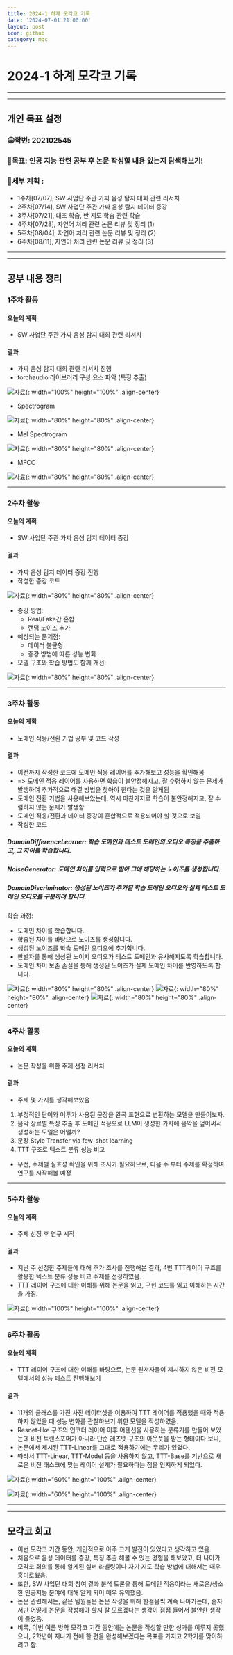 ```yaml
---
title: 2024-1 하계 모각코 기록
date: '2024-07-01 21:00:00'
layout: post
icon: github
category: mgc
---
```


# 2024-1 하계 모각코 기록
---
---


## 개인 목표 설정
### 😀학번: 202102545
### 🎡목표: 인공 지능 관련 공부 후 논문 작성할 내용 있는지 탐색해보기!
### 📄세부 계획 :
- 1주차\[07/07], SW 사업단 주관 가짜 음성 탐지 대회 관련 리서치
- 2주차\[07/14], SW 사업단 주관 가짜 음성 탐지 데이터 증강
- 3주차\[07/21], 대조 학습, 반 지도 학습 관련 학습
- 4주차\[07/28], 자연어 처리 관련 논문 리뷰 및 정리 (1)
- 5주차\[08/04], 자연어 처리 관련 논문 리뷰 및 정리 (2)
- 6주차\[08/11], 자연어 처리 관련 논문 리뷰 및 정리 (3)


---
---


## 공부 내용 정리

### 1주차 활동
#### 오늘의 계획
- SW 사업단 주관 가짜 음성 탐지 대회 관련 리서치

#### 결과
- 가짜 음성 탐지 대회 관련 리서치 진행
- torchaudio 라이브러리 구성 요소 파악 (특징 추출)

![자료](https://download.pytorch.org/torchaudio/tutorial-assets/torchaudio_feature_extractions.png){: width="100%" height="100%" .align-center}

- Spectrogram

![자료](/images/mgc/2024/summer_week1_0.png){: width="80%" height="80%" .align-center}

- Mel Spectrogram

![자료](/images/mgc/2024/summer_week1_1.png){: width="80%" height="80%" .align-center}

- MFCC

![자료](/images/mgc/2024/summer_week1_2.png){: width="80%" height="80%" .align-center}

---

### 2주차 활동
#### 오늘의 계획
- SW 사업단 주관 가짜 음성 탐지 데이터 증강

#### 결과
- 가짜 음성 탐지 데이터 증강 진행
- 작성한 증강 코드

![자료](/images/mgc/2024/summer_week2_0.png){: width="80%" height="80%" .align-center}

- 증강 방법:
  - Real/Fake간 혼합
  - 랜덤 노이즈 추가
- 예상되는 문제점:
  - 데이터 불균형
  - 증강 방법에 따른 성능 변화
- 모델 구조와 학습 방법도 함께 개선:

![자료](/images/mgc/2024/summer_week2_1.png){: width="80%" height="80%" .align-center}

---

### 3주차 활동
#### 오늘의 계획
- 도메인 적응/전환 기법 공부 및 코드 작성

#### 결과
- 이전까지 작성한 코드에 도메인 적응 레이어를 추가해보고 성능을 확인해봄
- => 도메인 적응 레이어를 사용하면 학습이 불안정해지고, 잘 수렴하지 않는 문제가 발생하여 추가적으로 해결 방법을 찾아야 한다는 것을 알게됨
- 도메인 전환 기법을 사용해보았는데, 역시 마찬가지로 학습이 불안정해지고, 잘 수렴하지 않는 문제가 발생함
- 도메인 적응/전환과 데이터 증강이 혼합적으로 적용되어야 할 것으로 보임
- 작성한 코드

##### DomainDifferenceLearner: 학습 도메인과 테스트 도메인의 오디오 특징을 추출하고, 그 차이를 학습합니다.
##### NoiseGenerator: 도메인 차이를 입력으로 받아 그에 해당하는 노이즈를 생성합니다.
##### DomainDiscriminator: 생성된 노이즈가 추가된 학습 도메인 오디오와 실제 테스트 도메인 오디오를 구분하려 합니다.

학습 과정:
- 도메인 차이를 학습합니다.
- 학습된 차이를 바탕으로 노이즈를 생성합니다.
- 생성된 노이즈를 학습 도메인 오디오에 추가합니다.
- 판별자를 통해 생성된 노이지 오디오가 테스트 도메인과 유사해지도록 학습합니다.
- 도메인 차이 보존 손실을 통해 생성된 노이즈가 실제 도메인 차이를 반영하도록 합니다.

![자료](/images/mgc/2024/summer_week3_0.png){: width="80%" height="80%" .align-center}
![자료](/images/mgc/2024/summer_week3_1.png){: width="80%" height="80%" .align-center}
![자료](/images/mgc/2024/summer_week3_2.png){: width="80%" height="80%" .align-center}

---

### 4주차 활동
#### 오늘의 계획
- 논문 작성을 위한 주제 선정 리서치

#### 결과
- 주제 몇 가지를 생각해보았음
1. 부정적인 단어와 어투가 사용된 문장을 완곡 표현으로 변환하는 모델을 만들어보자.
2. 음악 장르별 특징 추출 후 도메인 적응으로 LLM이 생성한 가사에 음악을 덮어써서 생성하는 모델은 어떨까?
3. 문장 Style Transfer via few-shot learning
4. TTT 구조로 텍스트 분류 성능 비교
- 우선, 주제별 실효성 확인을 위해 조사가 필요하므로, 다음 주 부터 주제를 확정하여 연구를 시작해볼 예정

---

### 5주차 활동
#### 오늘의 계획
- 주제 선정 후 연구 시작

#### 결과
- 지난 주 선정한 주제들에 대해 추가 조사를 진행해본 결과, 4번 TTT레이어 구조를 활용한 텍스트 분류 성능 비교 주제를 선정하였음.
- TTT 레이어 구조에 대한 이해를 위해 논문을 읽고, 구현 코드를 읽고 이해하는 시간을 가짐.

![자료](/images/mgc/2024/summer_week5_0.png){: width="100%" height="100%" .align-center}

---

### 6주차 활동
#### 오늘의 계획
- TTT 레이어 구조에 대한 이해를 바탕으로, 논문 원저자들이 제시하지 않은 비전 모델에서의 성능 테스트 진행해보기

#### 결과
- 11개의 클래스를 가진 사진 데이터셋을 이용하여 TTT 레이어를 적용했을 때와 적용하지 않았을 때 성능 변화를 관찰하보기 위한 모델을 작성하였음.
- Resnet-like 구조의 인코더 레이어 이후 어텐션을 사용하는 분류기를 만들어 보았는데 비전 트랜스포머가 아니라 단순 레즈넷 구조의 아웃풋을 받는 형태이다 보니,
- 논문에서 제시된 TTT-Linear를 그대로 적용하기에는 무리가 있었다.
- 따라서 TTT-Linear, TTT-Model 등을 사용하지 않고, TTT-Base를 기반으로 새로운 비전 태스크에 맞는 레이어 설계가 필요하다는 점을 인지하게 되었다.

![자료](/images/mgc/2024/summer_week6_0.png){: width="60%" height="100%" .align-center}

![자료](/images/mgc/2024/summer_week6_1.png){: width="60%" height="100%" .align-center}


---
---


## 모각코 회고
- 이번 모각코 기간 동안, 개인적으로 아주 크게 발전이 있었다고 생각하고 있음.
- 처음으로 음성 데이터를 증강, 특징 추출 해볼 수 있는 경험을 해보았고, 더 나아가 모각코 회의를 통해 알게된 실버 라벨링이나 자기 지도 학습 방법에 대해서는 매우 흥미로웠음.
- 또한, SW 사업단 대회 참여 결과 분석 토론을 통해 도메인 적응이라는 새로운/생소한 인공지능 분야에 대해 알게 되어 매우 유익했음.
- 논문 관련해서는, 같은 팀원들은 논문 작성을 위해 한걸음씩 계속 나아가는데, 혼자서만 어떻게 논문을 작성해야 할지 잘 모르겠다는 생각이 점점 들어서 불안한 생각이 들었음.
- 비록, 이번 여름 방학 모각코 기간 동안에는 논문을 작성할 만한 성과를 이루지 못했으나, 2학년이 지나기 전에 한 편을 완성해보겠다는 목표를 가지고 2학기를 맞이하려고 함.
